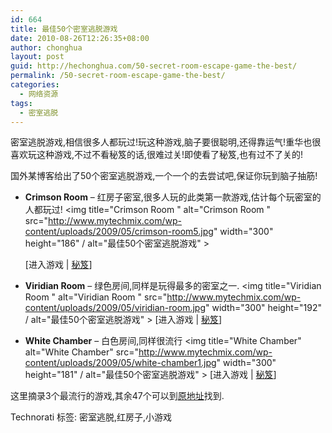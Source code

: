 ```yaml
---
id: 664
title: 最佳50个密室逃脱游戏
date: 2010-08-26T12:26:35+08:00
author: chonghua
layout: post
guid: http://hechonghua.com/50-secret-room-escape-game-the-best/
permalink: /50-secret-room-escape-game-the-best/
categories:
  - 网络资源
tags:
  - 密室逃脱
---
```

密室逃脱游戏,相信很多人都玩过!玩这种游戏,脑子要很聪明,还得靠运气!重华也很喜欢玩这种游戏,不过不看秘笈的话,很难过关!即使看了秘笈,也有过不了关的!

国外某博客给出了50个密室逃脱游戏,一个一个的去尝试吧,保证你玩到脑子抽筋!

<!--more-->

  * **Crimson Room** – 红房子密室,很多人玩的此类第一款游戏,估计每个玩密室的人都玩过! <img title="Crimson Room " alt="Crimson Room " src="http://www.mytechmix.com/wp-content/uploads/2009/05/crimson-room5.jpg" width="300" height="186" / alt="最佳50个密室逃脱游戏" > 
    &#160;
    
    [进入游戏 | <a href="http://www.b-sting.nl/crimsonroom/solve.html" target="_blank">秘笈</a>]

  * **Viridian Room** – 绿色房间,同样是玩得最多的密室之一. <img title="Viridian Room " alt="Viridian Room " src="http://www.mytechmix.com/wp-content/uploads/2009/05/viridian-room.jpg" width="300" height="192" / alt="最佳50个密室逃脱游戏" > 
    [进入游戏 | <a href="http://www.thonky.com/viridian/" target="_blank">秘笈</a>]

  * **White Chamber** – 白色房间,同样很流行 <img title="White Chamber" alt="White Chamber" src="http://www.mytechmix.com/wp-content/uploads/2009/05/white-chamber1.jpg" width="300" height="181" / alt="最佳50个密室逃脱游戏" > 
    [进入游戏 | <a href="http://gamershood.com/forum/showthread.php?t=1635&highlight=white+chamber" target="_blank">秘笈</a>]

这里摘录3个最流行的游戏,其余47个可以到<a href="http://www.mytechmix.com/2009/06/25/the-best-50-room-escape-games/" target="_blank">原地址</a>找到.

<div style="padding-bottom: 0px; margin: 0px; padding-left: 0px; padding-right: 0px; display: inline; float: none; padding-top: 0px" id="scid:0767317B-992E-4b12-91E0-4F059A8CECA8:1b0c93e3-ef91-463a-a43a-cade33169abc" class="wlWriterEditableSmartContent">
  Technorati 标签: 密室逃脱,红房子,小游戏
</div>